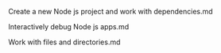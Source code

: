 Create a new Node js project and work with dependencies.md

Interactively debug Node js apps.md

Work with files and directories.md
